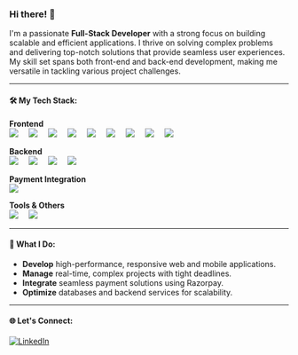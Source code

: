 ### Hi there! 👋

I'm a passionate **Full-Stack Developer** with a strong focus on building scalable and efficient applications. I thrive on solving complex problems and delivering top-notch solutions that provide seamless user experiences. My skill set spans both front-end and back-end development, making me versatile in tackling various project challenges.

---

#### 🛠️ My Tech Stack:

**Frontend**  
<span style="display:inline-block;margin-right:15px"><img src="https://img.shields.io/badge/HTML5-E34F26?style=for-the-badge&logo=html5&logoColor=white"/></span>
<span style="display:inline-block;margin-right:15px"><img src="https://img.shields.io/badge/CSS3-1572B6?style=for-the-badge&logo=css3&logoColor=white"/></span>
<span style="display:inline-block;margin-right:15px"><img src="https://img.shields.io/badge/JavaScript-F7DF1E?style=for-the-badge&logo=javascript&logoColor=black"/></span>
<span style="display:inline-block;margin-right:15px"><img src="https://img.shields.io/badge/TypeScript-3178C6?style=for-the-badge&logo=typescript&logoColor=white"/></span>
<span style="display:inline-block;margin-right:15px"><img src="https://img.shields.io/badge/React-61DAFB?style=for-the-badge&logo=react&logoColor=black"/></span>
<span style="display:inline-block;margin-right:15px"><img src="https://img.shields.io/badge/Redux-764ABC?style=for-the-badge&logo=redux&logoColor=white"/></span>
<span style="display:inline-block;margin-right:15px"><img src="https://img.shields.io/badge/React_Query-FF4154?style=for-the-badge&logo=react-query&logoColor=white"/></span>
<span style="display:inline-block;margin-right:15px"><img src="https://img.shields.io/badge/Next.js-000000?style=for-the-badge&logo=next.js&logoColor=white"/></span>
<span style="display:inline-block;margin-right:15px"><img src="https://img.shields.io/badge/React_Native-61DAFB?style=for-the-badge&logo=react&logoColor=black"/></span>

**Backend**  
<span style="display:inline-block;margin-right:15px"><img src="https://img.shields.io/badge/Node.js-339933?style=for-the-badge&logo=nodedotjs&logoColor=white"/></span>
<span style="display:inline-block;margin-right:15px"><img src="https://img.shields.io/badge/Go-00ADD8?style=for-the-badge&logo=go&logoColor=white"/></span>
<span style="display:inline-block;margin-right:15px"><img src="https://img.shields.io/badge/MongoDB-47A248?style=for-the-badge&logo=mongodb&logoColor=white"/></span>
<span style="display:inline-block;margin-right:15px"><img src="https://img.shields.io/badge/Prisma-2D3748?style=for-the-badge&logo=prisma&logoColor=white"/></span>

**Payment Integration**  
<span style="display:inline-block;margin-right:15px"><img src="https://img.shields.io/badge/Razorpay-02042B?style=for-the-badge&logo=razorpay&logoColor=white"/></span>

**Tools & Others**  
<span style="display:inline-block;margin-right:15px"><img src="https://img.shields.io/badge/Git-F05032?style=for-the-badge&logo=git&logoColor=white"/></span>
<span style="display:inline-block;margin-right:15px"><img src="https://img.shields.io/badge/VS_Code-007ACC?style=for-the-badge&logo=visual-studio-code&logoColor=white"/></span>

---

#### 🚀 What I Do:
- **Develop** high-performance, responsive web and mobile applications.
- **Manage** real-time, complex projects with tight deadlines.
- **Integrate** seamless payment solutions using Razorpay.
- **Optimize** databases and backend services for scalability.

---

#### 🌐 Let's Connect:
[![LinkedIn](https://img.shields.io/badge/LinkedIn-0A66C2?style=for-the-badge&logo=linkedin&logoColor=white)](https://www.linkedin.com/in/shaik-rahuman-76a0941b9/)

